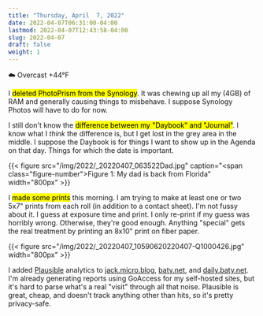 ```yaml
---
title: "Thursday, April  7, 2022"
date: 2022-04-07T06:31:00-04:00
lastmod: 2022-04-07T12:43:58-04:00
slug: 2022-04-07
draft: false
weight: 1
---
```


☁️   Overcast +44°F

I <mark>deleted PhotoPrism from the Synology</mark>. It was chewing up all my (4GB) of RAM and generally causing things to misbehave. I suppose Synology Photos will have to do for now.

I still don't know the <mark>difference between my "Daybook" and "Journal"</mark>. I know
what I _think_ the difference is, but I get lost in the grey area in the middle. I suppose the Daybook is for things I want to show up in the Agenda on that day. Things for which the date is important.

{{< figure src="/img/2022/_20220407_063522Dad.jpg" caption="<span class=\"figure-number\">Figure 1: </span>My dad is back from Florida" width="800px" >}}

I <mark>made some prints</mark> this morning. I am trying to make at least one or two 5x7" prints from each roll (in addition to a contact sheet). I'm not fussy about it. I guess at exposure time and print. I only re-print if my guess was horribly wrong. Otherwise, they're good enough. Anything "special" gets the real treatment by printing an 8x10" print on fiber paper.

{{< figure src="/img/2022/_20220407_10590620220407-Q1000426.jpg" width="800px" >}}

I added [Plausible](https://plausible.io/) analytics to [jack.micro.blog](https://jack.micro.blog), [baty.net](https://baty.net), and [daily.baty.net](https://daily.baty.net). I'm already generating reports using GoAccess for my self-hosted sites, but it's hard to parse what's a real "visit" through all that noise. Plausible is great, cheap, and doesn't track anything other than hits, so it's pretty privacy-safe.

[//]: # "Exported with love from a post written in Org mode"
[//]: # "- https://github.com/kaushalmodi/ox-hugo"
